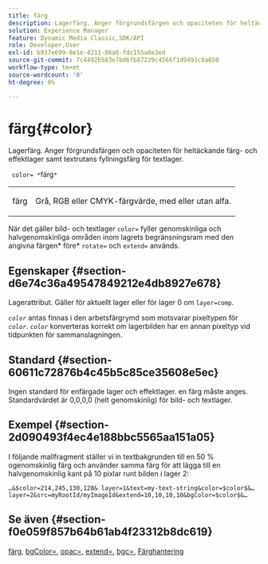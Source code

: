 ```yaml
---
title: färg
description: Lagerfärg. Anger förgrundsfärgen och opaciteten för heltäckande färg- och effektlager samt textrutans fyllningsfärg för textlager.
solution: Experience Manager
feature: Dynamic Media Classic,SDK/API
role: Developer,User
exl-id: b937e699-8e1e-4211-86a6-fdc155a0e3ed
source-git-commit: 7c4492b583e7bd6fb87229c4566f1d9493c8a650
workflow-type: tm+mt
source-wordcount: '0'
ht-degree: 0%

---
```


# färg{#color}

Lagerfärg. Anger förgrundsfärgen och opaciteten för heltäckande färg- och effektlager samt textrutans fyllningsfärg för textlager.

` color= *`färg`*`

<table id="simpletable_68645167998A42229CEF858909FD447E"> 
 <tr class="strow"> 
  <td class="stentry"> <p> <span class="codeph"> <span class="varname"> färg </span> </span> </p> </td> 
  <td class="stentry"> <p>Grå, RGB eller CMYK-färgvärde, med eller utan alfa. </p> </td> 
 </tr> 
</table>

När det gäller bild- och textlager `color=` fyller genomskinliga och halvgenomskinliga områden inom lagrets begränsningsram med den angivna färgen* före* `rotate=` och `extend=` används.

## Egenskaper {#section-d6e74c36a49547849212e4db8927e678}

Lagerattribut. Gäller för aktuellt lager eller för lager 0 om `layer=comp`.

*`color`* antas finnas i den arbetsfärgrymd som motsvarar pixeltypen för *`color`*. *`color`* konverteras korrekt om lagerbilden har en annan pixeltyp vid tidpunkten för sammanslagningen.

## Standard {#section-60611c72876b4c45b5c85ce35608e5ec}

Ingen standard för enfärgade lager och effektlager. en färg måste anges. Standardvärdet är 0,0,0,0 (helt genomskinlig) för bild- och textlager.

## Exempel {#section-2d090493f4ec4e188bbc5565aa151a05}

I följande mallfragment ställer vi in textbakgrunden till en 50 % ogenomskinlig färg och använder samma färg för att lägga till en halvgenomskinlig kant på 10 pixlar runt bilden i lager 2:

`…&$color=214,245,130,128& layer=1&text=my-text-string&color=$color$&… layer=2&src=myRootId/myImageId&extend=10,10,10,10&bgColor=$color$&…`

## Se även {#section-f0e059f857b64b61ab4f23312b8dc619}

[färg](../../../../../is-api/http-ref/image-serving-api-ref/c-http-protocol-reference/c-data-types/r-is-http-color.md#reference-0fdb264a3aed4bd78451bb55311f6e93), [bgColor=](../../../../../is-api/http-ref/image-serving-api-ref/c-http-protocol-reference/c-command-reference/r-bgcolor.md#reference-441371ba4ef54fe781887c5ae448f6ab), [opac=](../../../../../is-api/http-ref/image-serving-api-ref/c-http-protocol-reference/c-command-reference/r-opac.md#reference-d2269b51aca34599a08d0a46ee5c27e5), [extend=](../../../../../is-api/http-ref/image-serving-api-ref/c-http-protocol-reference/c-command-reference/r-extend.md#reference-7e9156beb285459d830e2d56782a74ac), [bgc=](../../../../../is-api/http-ref/image-serving-api-ref/c-http-protocol-reference/c-command-reference/r-bgc.md#reference-53376175f617446fbe5c69120f834b88), [Färghantering](../../../../../is-api/http-ref/image-serving-api-ref/c-http-protocol-reference/c-syntax-and-features/r-color-management.md#reference-c7e4a72d589145189f7e4bcb6b4544d7)
